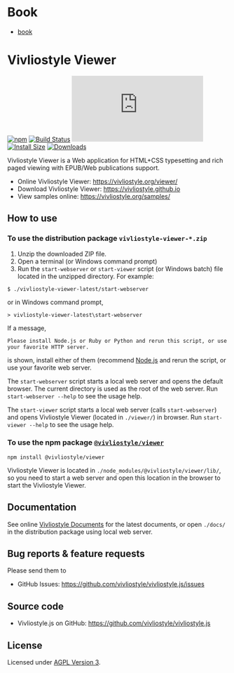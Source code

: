 # Book

  - [book](book.md)

# Vivliostyle Viewer

[![npm][npm]][npm-url]
[![Build Status][build-status]][build-status-url]
[![deps][deps]][deps-url]
[![Install Size][size]][size-url]
[![Downloads][downloads]][downloads-url]

Vivliostyle Viewer is a Web application for HTML+CSS typesetting and rich paged viewing with EPUB/Web publications support.

- Online Vivliostyle Viewer: <https://vivliostyle.org/viewer/>
- Download Vivliostyle Viewer: <https://vivliostyle.github.io>
- View samples online: <https://vivliostyle.org/samples/>

## How to use

### To use the distribution package `vivliostyle-viewer-*.zip`

1. Unzip the downloaded ZIP file.
2. Open a terminal (or Windows command prompt)
3. Run the `start-webserver` or `start-viewer` script (or Windows batch) file located in the unzipped directory. For example:

```
$ ./vivliostyle-viewer-latest/start-webserver
```

or in Windows command prompt,

```
> vivliostyle-viewer-latest\start-webserver
```

If a message,

```
Please install Node.js or Ruby or Python and rerun this script, or use your favorite HTTP server.
```

is shown, install either of them (recommend [Node.js](https://nodejs.org/) and rerun the script, or use your favorite web server.

The `start-webserver` script starts a local web server and opens the default browser. The current directory is used as the root of the web server. Run `start-webserver --help` to see the usage help.

The `start-viewer` script starts a local web server (calls `start-webserver`) and opens Vivliostyle Viewer (located in `./viewer/`) in browser. Run `start-viewer --help` to see the usage help.

### To use the npm package [`@vivliostyle/viewer`](https://www.npmjs.com/package/@vivliostyle/viewer)

```
npm install @vivliostyle/viewer
```

Vivliostyle Viewer is located in `./node_modules/@vivliostyle/viewer/lib/`, so you need to start a web server and open this location in the browser to start the Vivliostyle Viewer.

## Documentation

See online [Vivliostyle Documents](https://vivliostyle.org/documents/) for the latest documents, or open `./docs/` in the distribution package using local web server.

## Bug reports & feature requests

Please send them to

- GitHub Issues: <https://github.com/vivliostyle/vivliostyle.js/issues>

## Source code

- Vivliostyle.js on GitHub: <https://github.com/vivliostyle/vivliostyle.js>

## License

Licensed under [AGPL Version 3](https://www.gnu.org/licenses/agpl-3.0.html).

[npm]: https://img.shields.io/npm/v/@vivliostyle/viewer/latest
[npm-next]: https://img.shields.io/npm/v/@vivliostyle/viewer/next
[npm-url]: https://www.npmjs.com/package/@vivliostyle/viewer
[build-status]: https://travis-ci.com/vivliostyle/vivliostyle.js.svg?branch=master
[build-status-url]: https://travis-ci.com/vivliostyle/vivliostyle.js
[deps]: https://img.shields.io/david/vivliostyle/vivliostyle.js?path=packages/viewer
[deps-url]: https://david-dm.org/vivliostyle/vivliostyle.js/?path=packages/viewer
[size]: https://packagephobia.now.sh/badge?p=@vivliostyle/viewer
[size-url]: https://packagephobia.now.sh/result?p=@vivliostyle/viewer
[downloads]: https://img.shields.io/npm/dw/@vivliostyle/viewer.svg
[downloads-url]: https://www.npmjs.com/package/@vivliostyle/viewer
